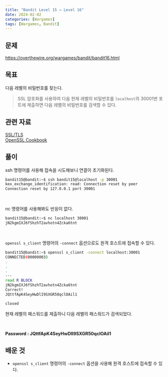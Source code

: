 ```yaml
---
title: "Bandit Level 15 → Level 16"
date: 2024-02-02
categories: [Wargames]
tags: [Wargames, Bandit]
---
```


## 문제
<https://overthewire.org/wargames/bandit/bandit16.html>

## 목표
다음 레벨의 비밀번호를 찾는다.
> SSL 암호화를 사용하여 다음 현재 레벨의 비밀번호를 `localhost`의 30001번 포트에 제출하면 다음 레벨의 비밀번호를 검색할 수 있다.

## 관련 자료
[SSL/TLS](https://en.wikipedia.org/wiki/Secure_Socket_Layer)  
[OpenSSL Cookbook](https://www.feistyduck.com/library/openssl-cookbook/online/ch-testing-with-openssl.html)

## 풀이
ssh 명령어를 사용해 접속을 시도해보니 연결이 초기화된다.

```sh
bandit15@bandit:~$ ssh bandit15@localhost -p 30001
kex_exchange_identification: read: Connection reset by peer
Connection reset by 127.0.0.1 port 30001
```  

&nbsp;  

nc 명령어를 사용해봐도 반응이 없다.
```sh
bandit15@bandit:~$ nc localhost 30001
jN2kgmIXJ6fShzhT2avhotn4Zcka6tnt

```  

&nbsp;  

`openssl s_client` 명령어의 `-connect` 옵션으로도 원격 호스트에 접속할 수 있다.

```sh
bandit15@bandit:~$ openssl s_client -connect localhost:30001
CONNECTED(00000003)
.
.
.
---
read R BLOCK
jN2kgmIXJ6fShzhT2avhotn4Zcka6tnt
Correct!
JQttfApK4SeyHwDlI9SXGR50qclOAil1

closed
```

현재 레벨의 패스워드를 제출하니 다음 레벨의 패스워드가 검색되었다.  

&nbsp;  

**Password : JQttfApK4SeyHwDlI9SXGR50qclOAil1**

## 배운 것
- `openssl s_client` 명령어의 `-connect` 옵션을 사용해 원격 호스트에 접속할 수 있다.